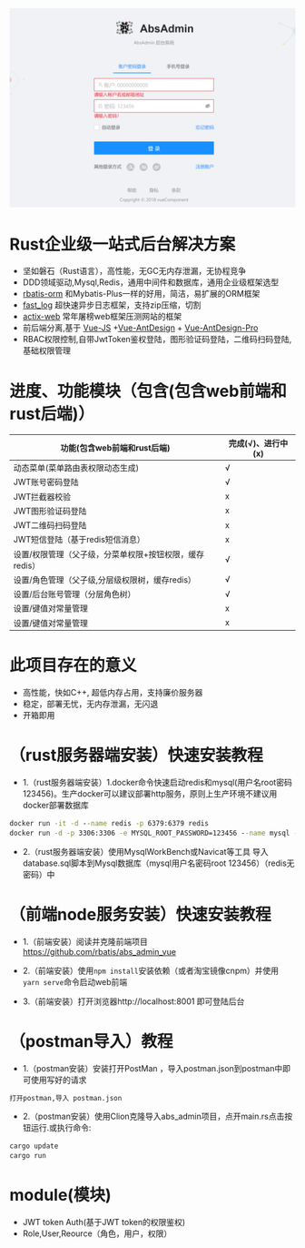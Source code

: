 ![demo](demo.png)
# Rust企业级一站式后台解决方案
*  坚如磐石（Rust语言），高性能，无GC无内存泄漏，无协程竞争
*  DDD领域驱动,Mysql,Redis，通用中间件和数据库，通用企业级框架选型
*  [rbatis-orm](https://github.com/rbatis/rbatis) 和Mybatis-Plus一样的好用，简洁，易扩展的ORM框架
*  [fast_log](https://github.com/rbatis/fast_log) 超快速异步日志框架，支持zip压缩，切割
*  [actix-web](https://actix.rs/) 常年屠榜web框架压测网站的框架
*  前后端分离,基于 [Vue-JS](https://cn.vuejs.org/) +[Vue-AntDesign](https://www.antdv.com/docs/vue/introduce-cn/) + [Vue-AntDesign-Pro](https://pro.antdv.com/)
*  RBAC权限控制,自带JwtToken鉴权登陆，图形验证码登陆，二维码扫码登陆,基础权限管理

# 进度、功能模块（包含(包含web前端和rust后端)）

|  功能(包含web前端和rust后端)    |   完成(√)、进行中(x)     | 
|  ------ | ------ |
| 动态菜单(菜单路由表权限动态生成)  |  √    | 
| JWT账号密码登陆   |  √   |     
| JWT拦截器校验   |  x   |   
| JWT图形验证码登陆   |  x   |     
| JWT二维码扫码登陆   |  x   |  
| JWT短信登陆（基于redis短信消息）   |  x   |  
| 设置/权限管理（父子级，分菜单权限+按钮权限，缓存redis）   |  √   |    
| 设置/角色管理（父子级,分层级权限树，缓存redis）   |  √   | 
| 设置/后台账号管理（分层角色树）   |  √   | 
| 设置/键值对常量管理   |  x   | 
| 设置/键值对常量管理   |  x   | 

# 此项目存在的意义
* 高性能，快如C++, 超低内存占用，支持廉价服务器
* 稳定，部署无忧，无内存泄漏，无闪退
* 开箱即用

# （rust服务器端安装）快速安装教程
* 1.（rust服务器端安装）1.docker命令快速启动redis和mysql(用户名root密码123456)。生产docker可以建议部署http服务，原则上生产环境不建议用docker部署数据库
```cmd
docker run -it -d --name redis -p 6379:6379 redis
docker run -d -p 3306:3306 -e MYSQL_ROOT_PASSWORD=123456 --name mysql -e TZ=Asia/Shanghai mysql:5.7
```
* 2.（rust服务器端安装）使用MysqlWorkBench或Navicat等工具 导入database.sql脚本到Mysql数据库（mysql用户名密码root  123456）（redis无密码）中

# （前端node服务安装）快速安装教程
* 1.（前端安装）阅读并克隆前端项目 https://github.com/rbatis/abs_admin_vue

* 2.（前端安装）使用``` npm install ```安装依赖（或者淘宝镜像cnpm）并使用 ``` yarn serve ```命令启动web前端

* 3.（前端安装）打开浏览器http://localhost:8001 即可登陆后台

# （postman导入）教程
* 1.（postman安装）安装打开PostMan ，导入postman.json到postman中即可使用写好的请求
```cmd
打开postman,导入 postman.json
```
* 2.（postman安装）使用Clion克隆导入abs_admin项目，点开main.rs点击按钮运行.或执行命令:
```cmd
cargo update
cargo run
```


# module(模块)
* JWT token Auth(基于JWT token的权限鉴权)
* Role,User,Reource（角色，用户，权限）


